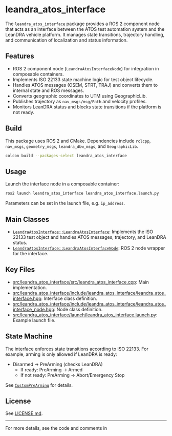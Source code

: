 # leandra_atos_interface

The `leandra_atos_interface` package provides a ROS 2 component node that acts as an interface between the ATOS test automation system and the LeanDRA vehicle platform. It manages state transitions, trajectory handling, and communication of localization and status information.

## Features

- ROS 2 component node (`LeandraAtosInterfaceNode`) for integration in composable containers.
- Implements ISO 22133 state machine logic for test object lifecycle.
- Handles ATOS messages (OSEM, STRT, TRAJ) and converts them to internal state and ROS messages.
- Converts geographic coordinates to UTM using GeographicLib.
- Publishes trajectory as `nav_msgs/msg/Path` and velocity profiles.
- Monitors LeanDRA status and blocks state transitions if the platform is not ready.

## Build

This package uses ROS 2 and CMake. Dependencies include `rclcpp`, `nav_msgs`, `geometry_msgs`, `leandra_dbw_msgs`, and `GeographicLib`.

```sh
colcon build --packages-select leandra_atos_interface
```

## Usage

Launch the interface node in a composable container:

```sh
ros2 launch leandra_atos_interface leandra_atos_interface.launch.py
```

Parameters can be set in the launch file, e.g. `ip_address`.

## Main Classes

- [`LeandraAtosInterface::LeandraAtosInterface`](src/leandra_atos_interface/include/leandra_atos_interface/leandra_atos_interface.hpp): Implements the ISO 22133 test object and handles ATOS messages, trajectory, and LeanDRA status.
- [`LeandraAtosInterface::LeandraAtosInterfaceNode`](src/leandra_atos_interface/include/leandra_atos_interface/leandra_atos_interface_node.hpp): ROS 2 node wrapper for the interface.

## Key Files

- [src/leandra_atos_interface/src/leandra_atos_interface.cpp](src/leandra_atos_interface/src/leandra_atos_interface.cpp): Main implementation.
- [src/leandra_atos_interface/include/leandra_atos_interface/leandra_atos_interface.hpp](src/leandra_atos_interface/include/leandra_atos_interface/leandra_atos_interface.hpp): Interface class definition.
- [src/leandra_atos_interface/include/leandra_atos_interface/leandra_atos_interface_node.hpp](src/leandra_atos_interface/include/leandra_atos_interface/leandra_atos_interface_node.hpp): Node class definition.
- [src/leandra_atos_interface/launch/leandra_atos_interface.launch.py](src/leandra_atos_interface/launch/leandra_atos_interface.launch.py): Example launch file.

## State Machine

The interface enforces state transitions according to ISO 22133. For example, arming is only allowed if LeanDRA is ready:

- Disarmed → PreArming (checks LeanDRA)
  - If ready: PreArming → Armed
  - If not ready: PreArming → Abort/Emergency Stop

See [`CustomPreArming`](src/leandra_atos_interface/src/leandra_atos_interface.cpp) for details.

## License

See [LICENSE.md](src/leandra_atos_interface/LICENSE.md).

---

For more details, see the code and comments in
